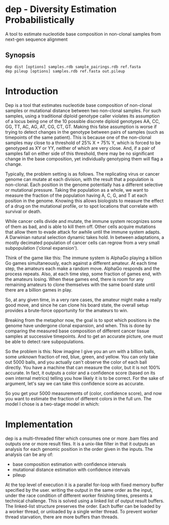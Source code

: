 # dep - Diversity Estimation Probabilistically

A tool to estimate nucleotide base composition in non-clonal samples from next-gen
sequence alignment

## Synopsis

    dep dist [options] samples.rdb sample_pairings.rdb ref.fasta
    dep pileup [options] samples.rdb ref.fasta out.pileup

# Introduction

Dep is a tool that estimates nucleotide base composition of non-clonal samples or
mutational distance between two non-clonal samples.  For such samples, using a
traditional diploid genotype caller violates its assumption of a locus being one of
the 10 possible discrete diploid genotypes AA, CC, GG, TT, AC, AG, AT, CG, CT, GT.
Making this false assumption is worse if trying to detect changes in the genotype
between pairs of samples (such as timepoints of the same patient).  This is because
one of the non-clonal samples may close to a threshold of 25\% X + 75\% Y, which is
forced to be genotyped as XY or YY, neither of which are very close.  And, if a pair
of samples fall on either side of this threshold, there may be no significant change
in the base composition, yet individually genotyping them will flag a change.

Typically, the problem setting is as follows.  The replicating virus or cancer genome
can mutate at each division, with the result that a population is non-clonal.  Each
position in the genome potentially has a different selective or mutational pressure.
Taking the population as a whole, we want to measure the fraction of the population
having A, C, G, and T at each position in the genome.  Knowing this allows biologists
to measure the effect of a drug on the mutational profile, or to spot locations that
correlate with survival or death.   

While cancer cells divide and mutate, the immune system recognizes some of them
as bad, and is able to kill them off.  Other cells acquire mutations that allow
them to evade attack for awhile until the immune system adapts.  A Darwinian
natural selection dynamic takes hold.  In between adaptations, a mostly
decimated population of cancer cells can regrow from a very small subpopulation
('clonal expansion'). 

Think of the game like this:  The immune system is AlphaGo playing a billion Go
games simultaneously, each against a different amateur.  At each time step, the
amateurs each make a random move.  AlphaGo responds and the process repeats.
Also, at each time step, some fraction of games end, with the amateurs losing.
When these games end, there is room for any remaining amateurs to clone
themselves with the same board state until there are a billion games in play. 

So, at any given time, in a very rare cases, the amateur might make a really
good move, and since he can clone his board state, the overall setup provides a
brute-force opportunity for the amateurs to win.

Breaking from the metaphor now, the goal is to spot which positions in the
genome have undergone clonal expansion, and when.  This is done by comparing
the measured base composition of different cancer tissue samples at successive
timepoints.  And to get an accurate picture, one must be able to detect rare
subpopulations.

So the problem is this:  Now imagine I give you an urn with a billion balls,
some unknown fraction of red, blue, green, and yellow.  You can only take out
5000 balls, and you actually can't observe the color of each ball directly.
You have a machine that can measure the color, but it is not 100% accurate.  In
fact, it outputs a color and a confidence score (based on its own internal
metrics) telling you how likely it is to be correct.  For the sake of argument,
let's say we can take this confidence score as accurate.

So you get your 5000 measurements of (color, confidence score), and now you
want to estimate the fraction of different colors in the full urn.  The model I chose
is a two-stage model in which: 

# Implementation

dep is a multi-threaded filter which consumes one or more .bam files and outputs one
or more result files.  It is a unix-like filter in that it outputs an analysis for
each genomic position in the order given in the inputs.  The analysis can be any of:

- base composition estimation with confidence intervals
- mutational distance estimation with confidence intervals
- pileup

At the top level of execution it is a parallel for-loop with fixed memory buffer
specified by the user.  writing the output in the same order as the input, under the
race condition of different worker finishing times, presents a technical challenge.
This is solved using a linked list of output result buffers.  The linked-list
structure preserves the order.  Each buffer can be loaded by a worker thread, or
unloaded by a single writer thread.  To prevent worker thread starvation, there are
more buffers than threads.


